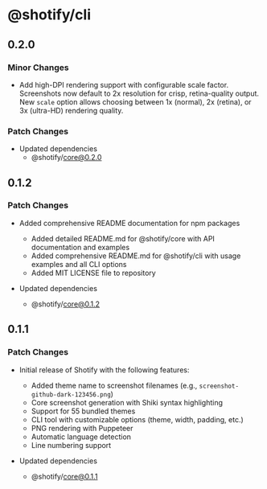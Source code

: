 # @shotify/cli

## 0.2.0

### Minor Changes

- Add high-DPI rendering support with configurable scale factor. Screenshots now default to 2x resolution for crisp, retina-quality output. New `scale` option allows choosing between 1x (normal), 2x (retina), or 3x (ultra-HD) rendering quality.

### Patch Changes

- Updated dependencies
  - @shotify/core@0.2.0

## 0.1.2

### Patch Changes

- Added comprehensive README documentation for npm packages
  - Added detailed README.md for @shotify/core with API documentation and examples
  - Added comprehensive README.md for @shotify/cli with usage examples and all CLI options
  - Added MIT LICENSE file to repository

- Updated dependencies
  - @shotify/core@0.1.2

## 0.1.1

### Patch Changes

- Initial release of Shotify with the following features:
  - Added theme name to screenshot filenames (e.g., `screenshot-github-dark-123456.png`)
  - Core screenshot generation with Shiki syntax highlighting
  - Support for 55 bundled themes
  - CLI tool with customizable options (theme, width, padding, etc.)
  - PNG rendering with Puppeteer
  - Automatic language detection
  - Line numbering support

- Updated dependencies
  - @shotify/core@0.1.1
